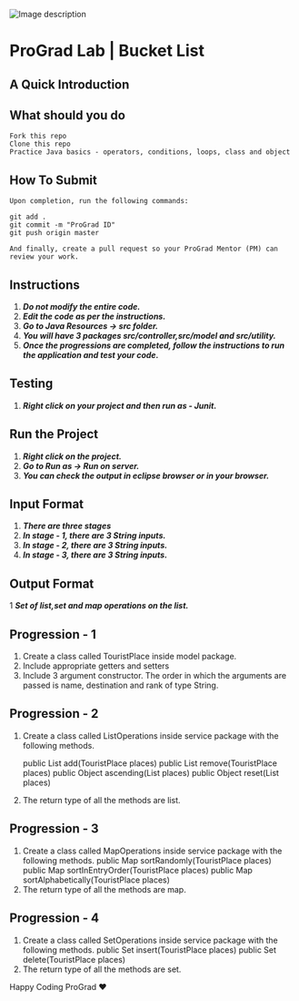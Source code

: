 ![Image description](https://i1.faceprep.in/ProGrad/face-logo-resized.png)

# ProGrad Lab | Bucket List

## A Quick Introduction



## What should you do
```
Fork this repo
Clone this repo
Practice Java basics - operators, conditions, loops, class and object
```

## How To Submit
```
Upon completion, run the following commands:

git add .
git commit -m "ProGrad ID"
git push origin master

And finally, create a pull request so your ProGrad Mentor (PM) can review your work.
```

## Instructions

1. ***Do not modify the entire code.***
2. ***Edit the code as per the instructions.***
3. ***Go to Java Resources -> src folder.***
4. ***You will have 3 packages src/controller,src/model and src/utility.***
5. ***Once the progressions are completed, follow the instructions to run the application and test your code.***

## Testing
1. ***Right click on your project and then run as - Junit.***
 
## Run the Project
1. ***Right click on the project.***
2. ***Go to Run as -> Run on server.***
3. ***You can check the output in eclipse browser or in your browser.***

## Input Format
1. ***There are three stages***
2. ***In stage - 1, there are 3 String inputs.***
3. ***In stage - 2, there are 3 String inputs.***
4. ***In stage - 3, there are 3 String inputs.***


## Output Format
1 ***Set of list,set and map operations on the list.***


## Progression - 1
1. Create a class called TouristPlace inside model package.
2. Include appropriate getters and setters
3. Include 3 argument constructor. The order in which the arguments are passed is name, destination and rank of type String.

## Progression - 2
1. Create a class called ListOperations inside service package with the following methods.

    public List<TouristPlace> add(TouristPlace places)
    public List<TouristPlace> remove(TouristPlace places)
    public Object ascending(List<TouristPlace> places)
    public Object reset(List<TouristPlace> places)
 
 2. The return type of all the methods are list.

## Progression - 3
1. Create a class called MapOperations inside service package with the following methods.
    public Map<TouristPlace> sortRandomly(TouristPlace places)
    public Map<TouristPlace> sortInEntryOrder(TouristPlace places)
    public Map<TouristPlace> sortAlphabetically(TouristPlace places)
2. The return type of all the methods are map.
 
 ## Progression - 4
1. Create a class called SetOperations inside service package with the following methods.
    public Set<TouristPlace> insert(TouristPlace places)
    public Set<TouristPlace> delete(TouristPlace places)
2. The return type of all the methods are set.


Happy Coding ProGrad ❤️
